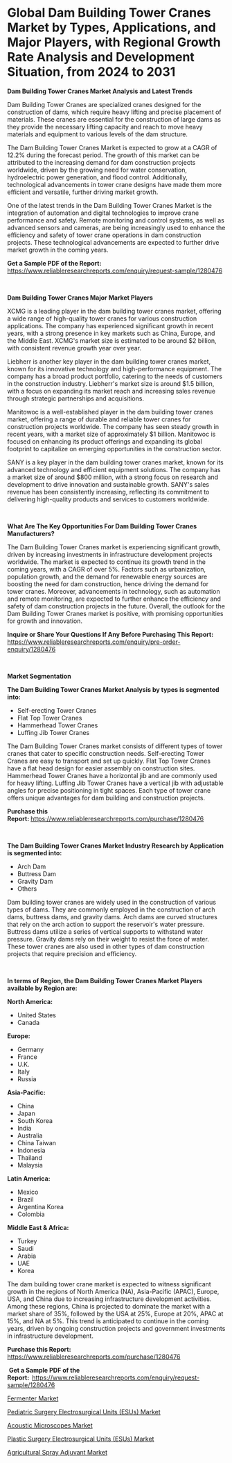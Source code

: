 <p><h1>Global Dam Building Tower Cranes Market by Types, Applications, and Major Players, with Regional Growth Rate Analysis and Development Situation, from 2024 to 2031</h1></p><p><strong>Dam Building Tower Cranes Market Analysis and Latest Trends</strong></p>
<p><p>Dam Building Tower Cranes are specialized cranes designed for the construction of dams, which require heavy lifting and precise placement of materials. These cranes are essential for the construction of large dams as they provide the necessary lifting capacity and reach to move heavy materials and equipment to various levels of the dam structure.</p><p>The Dam Building Tower Cranes Market is expected to grow at a CAGR of 12.2% during the forecast period. The growth of this market can be attributed to the increasing demand for dam construction projects worldwide, driven by the growing need for water conservation, hydroelectric power generation, and flood control. Additionally, technological advancements in tower crane designs have made them more efficient and versatile, further driving market growth.</p><p>One of the latest trends in the Dam Building Tower Cranes Market is the integration of automation and digital technologies to improve crane performance and safety. Remote monitoring and control systems, as well as advanced sensors and cameras, are being increasingly used to enhance the efficiency and safety of tower crane operations in dam construction projects. These technological advancements are expected to further drive market growth in the coming years.</p></p>
<p><strong>Get a Sample PDF of the Report:&nbsp;</strong> <a href="https://www.reliableresearchreports.com/enquiry/request-sample/1280476">https://www.reliableresearchreports.com/enquiry/request-sample/1280476</a></p>
<p>&nbsp;</p>
<p><strong>Dam Building Tower Cranes Major Market Players</strong></p>
<p><p>XCMG is a leading player in the dam building tower cranes market, offering a wide range of high-quality tower cranes for various construction applications. The company has experienced significant growth in recent years, with a strong presence in key markets such as China, Europe, and the Middle East. XCMG's market size is estimated to be around $2 billion, with consistent revenue growth year over year.</p><p>Liebherr is another key player in the dam building tower cranes market, known for its innovative technology and high-performance equipment. The company has a broad product portfolio, catering to the needs of customers in the construction industry. Liebherr's market size is around $1.5 billion, with a focus on expanding its market reach and increasing sales revenue through strategic partnerships and acquisitions.</p><p>Manitowoc is a well-established player in the dam building tower cranes market, offering a range of durable and reliable tower cranes for construction projects worldwide. The company has seen steady growth in recent years, with a market size of approximately $1 billion. Manitowoc is focused on enhancing its product offerings and expanding its global footprint to capitalize on emerging opportunities in the construction sector.</p><p>SANY is a key player in the dam building tower cranes market, known for its advanced technology and efficient equipment solutions. The company has a market size of around $800 million, with a strong focus on research and development to drive innovation and sustainable growth. SANY's sales revenue has been consistently increasing, reflecting its commitment to delivering high-quality products and services to customers worldwide.</p></p>
<p>&nbsp;</p>
<p><strong>What Are The Key Opportunities For Dam Building Tower Cranes Manufacturers?</strong></p>
<p><p>The Dam Building Tower Cranes market is experiencing significant growth, driven by increasing investments in infrastructure development projects worldwide. The market is expected to continue its growth trend in the coming years, with a CAGR of over 5%. Factors such as urbanization, population growth, and the demand for renewable energy sources are boosting the need for dam construction, hence driving the demand for tower cranes. Moreover, advancements in technology, such as automation and remote monitoring, are expected to further enhance the efficiency and safety of dam construction projects in the future. Overall, the outlook for the Dam Building Tower Cranes market is positive, with promising opportunities for growth and innovation.</p></p>
<p><strong>Inquire or Share Your Questions If Any Before Purchasing This Report:</strong> <a href="https://www.reliableresearchreports.com/enquiry/pre-order-enquiry/1280476">https://www.reliableresearchreports.com/enquiry/pre-order-enquiry/1280476</a></p>
<p>&nbsp;</p>
<p><strong>Market Segmentation</strong></p>
<p><strong>The Dam Building Tower Cranes Market Analysis by types is segmented into:</strong></p>
<p><ul><li>Self-erecting Tower Cranes</li><li>Flat Top Tower Cranes</li><li>Hammerhead Tower Cranes</li><li>Luffing Jib Tower Cranes</li></ul></p>
<p><p>The Dam Building Tower Cranes market consists of different types of tower cranes that cater to specific construction needs. Self-erecting Tower Cranes are easy to transport and set up quickly. Flat Top Tower Cranes have a flat head design for easier assembly on construction sites. Hammerhead Tower Cranes have a horizontal jib and are commonly used for heavy lifting. Luffing Jib Tower Cranes have a vertical jib with adjustable angles for precise positioning in tight spaces. Each type of tower crane offers unique advantages for dam building and construction projects.</p></p>
<p><strong>Purchase this Report:&nbsp;</strong><a href="https://www.reliableresearchreports.com/purchase/1280476">https://www.reliableresearchreports.com/purchase/1280476</a></p>
<p>&nbsp;</p>
<p><strong>The Dam Building Tower Cranes Market Industry Research by Application is segmented into:</strong></p>
<p><ul><li>Arch Dam</li><li>Buttress Dam</li><li>Gravity Dam</li><li>Others</li></ul></p>
<p><p>Dam building tower cranes are widely used in the construction of various types of dams. They are commonly employed in the construction of arch dams, buttress dams, and gravity dams. Arch dams are curved structures that rely on the arch action to support the reservoir's water pressure. Buttress dams utilize a series of vertical supports to withstand water pressure. Gravity dams rely on their weight to resist the force of water. These tower cranes are also used in other types of dam construction projects that require precision and efficiency.</p></p>
<p>&nbsp;</p>
<p><strong>In terms of Region, the Dam Building Tower Cranes Market Players available by Region are:</strong></p>
<p>
    <p> <strong> North America: </strong>
        <ul>
            <li>United States</li>
            <li>Canada</li>
        </ul>
        </p> 
    <p> <strong> Europe: </strong>
        <ul>
            <li>Germany</li>
            <li>France</li>
            <li>U.K.</li>
            <li>Italy</li>
            <li>Russia</li>
        </ul>
        </p> 
    <p> <strong> Asia-Pacific: </strong>
        <ul>
            <li>China</li>
            <li>Japan</li>
            <li>South Korea</li>
            <li>India</li>
            <li>Australia</li>
            <li>China Taiwan</li>
            <li>Indonesia</li>
            <li>Thailand</li>
            <li>Malaysia</li>
        </ul>
        </p> 
    <p> <strong> Latin America: </strong>
        <ul>
            <li>Mexico</li>
            <li>Brazil</li>
            <li>Argentina Korea</li>
            <li>Colombia</li>
        </ul>
        </p> 
    <p> <strong> Middle East & Africa: </strong>
        <ul>
            <li>Turkey</li>
            <li>Saudi</li>
            <li>Arabia</li>
            <li>UAE</li>
            <li>Korea</li>
        </ul>
    </p>
    </p>
<p><p>The dam building tower crane market is expected to witness significant growth in the regions of North America (NA), Asia-Pacific (APAC), Europe, USA, and China due to increasing infrastructure development activities. Among these regions, China is projected to dominate the market with a market share of 35%, followed by the USA at 25%, Europe at 20%, APAC at 15%, and NA at 5%. This trend is anticipated to continue in the coming years, driven by ongoing construction projects and government investments in infrastructure development.</p></p>
<p><strong>Purchase this Report: </strong><a href="https://www.reliableresearchreports.com/purchase/1280476">https://www.reliableresearchreports.com/purchase/1280476</a></p>
<p>&nbsp;<strong>Get a Sample PDF of the Report:&nbsp;&nbsp;</strong><a href="https://www.reliableresearchreports.com/enquiry/request-sample/1280476">https://www.reliableresearchreports.com/enquiry/request-sample/1280476</a></p>
<p><strong></strong></p>
<p><p><a href="https://medium.com/@loririce03/fermenter-market-report-reveals-the-latest-trends-and-growth-opportunities-of-this-market-c013e8ec3c8b">Fermenter Market</a></p><p><a href="https://github.com/lbird53714/Market-Research-Report-List-3/blob/main/pediatric-surgery-electrosurgical-units-esus-market.md">Pediatric Surgery Electrosurgical Units (ESUs) Market</a></p><p><a href="https://medium.com/@deniseharvey70/acoustic-microscopes-nbsp-market-focuses-on-market-share-size-and-projected-forecast-till-2031-78360a26b5aa">Acoustic Microscopes Market</a></p><p><a href="https://github.com/dringals/Market-Research-Report-List-2/blob/main/plastic-surgery-electrosurgical-units-esus-market.md">Plastic Surgery Electrosurgical Units (ESUs) Market</a></p><p><a href="https://medium.com/@loririce03/agricultural-spray-adjuvant-market-furnishes-information-on-market-share-market-trends-and-market-f146d6229ab3">Agricultural Spray Adjuvant Market</a></p></p>